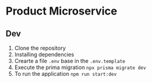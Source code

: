 # Product Microservice 

## Dev

1. Clone the repository
2. Installing dependencies
3. Crearte a file `.env`  base in the  `.env.template`
4. Execute the prima migration `npx prisma migrate dev`
5. To run the application `npm run start:dev`
